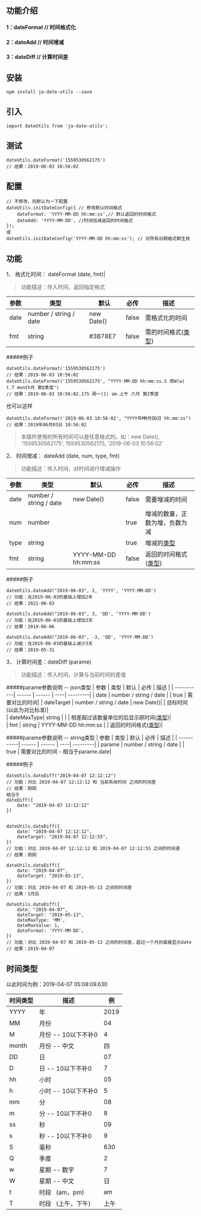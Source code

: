 ## 功能介绍
#### 1：dateFormat // 时间格式化
#### 2：dateAdd // 时间增减
#### 3：dateDiff // 计算时间差

## 安装
~~~
npm install ja-date-utils --save
~~~
## 引入
~~~
import dateUtils from 'ja-date-utils';
~~~
## 测试
~~~
dateUtils.dateFormat('1559530562175')
// 结果：2019-06-03 10:56:02
~~~
## 配置
~~~
// 不修改，则默认为一下配置
dateUtils.initDateConfig({ // 修改默认时间格式
    dateFormat: 'YYYY-MM-DD hh:mm:ss',// 默认返回的时间格式
    dateAdd: 'YYYY-MM-DD', //时间加减返回的时间格式
}); 
或
dateUtils.initDateConfig('YYYY-MM-DD hh:mm:ss'); // 对所有日期格式都生效
~~~

## 功能
1、  格式化时间： dateFormat (date, fmt)|
>功能描述：传入时间，返回指定格式  

| 参数   | 类型   | 默认 | 必传 | 描述        |
| -------| ------ | ------- | ------- | ---------|
| date   | number / string / date | new Date()| false | 需格式化的时间|
| fmt    | string                 | #3B78E7 | false | 需的时间格式([类型](#时间类型))|



#####例子
~~~
dateUtils.dateFormat('1559530562175')
// 结果：2019-06-03 10:56:02
dateUtils.dateFormat('1559530562175', "YYYY-MM-DD hh:mm:ss.S 周W(w) t.T month月 第Q季度")
// 结果：2019-06-03 10:56:02.175 周一(1) am.上午 六月 第2季度
~~~
也可以这样
~~~
dateUtils.dateFormat('2019-06-03 10:56:02', "YYYY年MM月DD日 hh:mm:ss")
// 结果：2019年06月03日 10:56:02
~~~
>本插件使用的所有时间可以是任意格式的。如：new Date(), '1559530562175', 1559530562175, '2019-06-03 10:56:02'

2、  时间增减： dateAdd (date, num, type, fmt)
>功能描述：传入时间，对时间进行增减操作

| 参数   | 类型   | 默认 | 必传        | 描述        |
| -------| ------ | ------- | ---------| ---------|
| date   | number / string / date | new Date()|   false    | 需要增减的时间|
| num    | number |       |     true   |增减的数量，正数为增，负数为减|  
| type    | string |       |    true   | 增减的[类型](#时间类型)|  
| fmt    | string | YYYY-MM-DD hh:mm:ss |   false    | 返回的时间格式([类型](#时间类型))|  
  
  
  
#####例子
~~~
dateUtils.dateAdd("2019-06-03", 2, 'YYYY', 'YYYY-MM-DD')
// 功能：在2019-06-03的基础上增加2年
// 结果：2021-06-03

dateUtils.dateAdd("2019-06-03", 3, 'DD', 'YYYY-MM-DD')
// 功能：在2019-06-03的基础上增加3天
// 结果：2019-06-06

dateUtils.dateAdd("2019-06-03", -3, 'DD', 'YYYY-MM-DD')
// 功能：在2019-06-03的基础上减少3天
// 结果：2019-05-31
~~~
3、 计算时间差：dateDiff  (parame)
>功能描述：传入时间，计算与当前时间的差值

#####parame参数说明 -- json类型
| 参数       | 类型   | 默认 |  必传      |  描述        |
| -----------| ------ | ------ | ----| ---------|
| date       | number / string / date |     |  true   | 需要对比的时间|
| dateTarget | number / string / date | new Date()|    |  目标时间(以此为对比标准)|  
| dateMaxType| string |       |     | 相差超过该数量单位的后显示原时间([类型](#时间类型))|  
| fmt    | string | YYYY-MM-DD hh:mm:ss |     | 返回的时间格式([类型](#时间类型))|   



#####parame参数说明 -- string类型
| 参数       | 类型   | 默认 |  必传      |  描述        |
| -----------| ------ | ------ | ----| ---------|
| parame     | number / string / date |     |  true   | 需要对比的时间 - 相当于parame.date|   



#####例子
~~~
dateUtils.dateDiff("2019-04-07 12:12:12")
// 功能：对比 2019-04-07 12:12:12 和 当前系统时间 之间的时间差
// 结果：刚刚
相当于
dateDiff({
    date: "2019-04-07 12:12:12"
})


dateUtils.dateDiff({
    date: "2019-04-07 12:12:12",
    dateTarget: "2019-04-07 12:12:55",
})
// 功能：对比 2019-04-07 12:12:12 和 2019-04-07 12:12:55 之间的时间差
// 结果：刚刚

dateUtils.dateDiff({
    date: "2019-04-07",
    dateTarget: "2019-05-13",
})
// 功能：对比 2019-04-07 和 2019-05-13 之间的时间差
// 结果：1月后

dateUtils.dateDiff({
    date: "2019-04-07",
    dateTarget: "2019-05-13",
    dateMaxType: 'MM',
    dateMaxValue: 1,
    dateFormat: 'YYYY-MM-DD',
})
// 功能：对比 2019-04-07 和 2019-05-13 之间的时间差，超过一个月则直接显示date
// 结果：2019-04-07

~~~

## 时间类型
以此时间为例：2019-04-07 05:08:09.630

| 时间类型       |  描述        |  例|
| -----------| ------ | ------ |
| YYYY       | 年           |   2019  |
| MM         | 月份         |   04
| M          | 月份 -- 10以下不补0|  4 |
| month      | 月份 -- 中文 |  四 |
| DD         | 日           |   07 |
| D          | 日 -- 10以下不补0|  7 |
| hh         | 小时         |   05 |
| h          | 小时 -- 10以下不补0|   5 |
| mm         | 分           |   08 |
| m          | 分 -- 10以下不补0|   8 |
| ss         | 秒           |   09 |
| s          | 秒 -- 10以下不补0|   9 |
| S          | 毫秒           |   630 |
| Q          | 季度           |   2 |
| w          | 星期 -- 数字   |   7 |
| W          | 星期 -- 中文   |   日 |
| t          | 时段 &nbsp;&nbsp;(am，pm)|   am |
| T          | 时段 &nbsp;&nbsp;(上午，下午)|   上午 |

